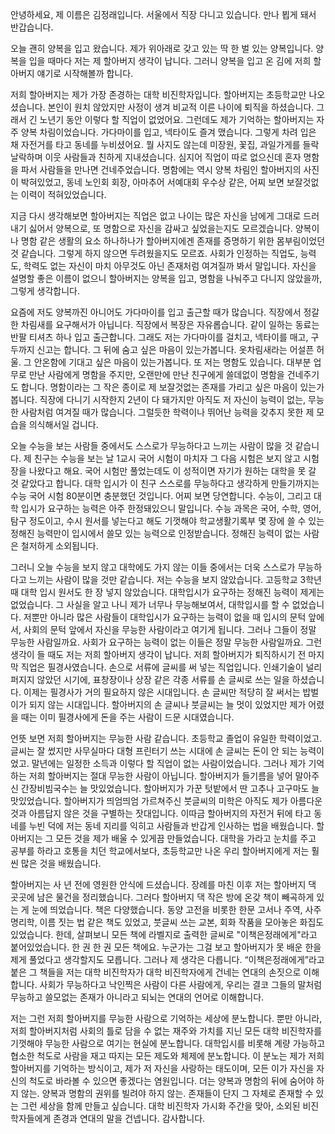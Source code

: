 안녕하세요, 제 이름은 김정래입니다. 서울에서 직장 다니고 있습니다. 만나 뵙게 돼서 반갑습니다. 

오늘 괜히 양복을 입고 왔습니다. 제가 위아래로 갖고 있는 딱 한 벌 있는 양복입니다. 양복을 입을 때마다 저는 제 할아버지 생각이 납니다. 그러니 양복을 입고 온 김에 저희 할아버지 얘기로 시작해볼까 합니다.

저희 할아버지는 제가 가장 존경하는 대학 비진학자입니다. 할아버지는 초등학교만 나오셨습니다. 본인이 원치 않았지만 사정이 생겨 비교적 이른 나이에 퇴직을 하셨습니다. 그래서 긴 노년기 동안 이렇다 할 직업이 없었어요. 그런데도 제가 기억하는 할아버지는 자주 양복 차림이었습니다. 가다마이를 입고, 넥타이도 즐겨 맸습니다. 그렇게 차려 입은 채 자전거를 타고 동네를 누비셨어요. 뭘 사지도 않는데 미장원, 꽃집, 과일가게를 들락날락하며 이웃 사람들과 친하게 지내셨습니다. 심지어 직업이 따로 없으신데 혼자 명함을 파서 사람들을 만나면 건네주었습니다. 명함에는 역시 양복 차림인 할아버지의 사진이 박혀있었고, 동네 노인회 회장, 아마추어 서예대회 우수상 같은, 어찌 보면 보잘것없는 이력이 적혀있었습니다. 

지금 다시 생각해보면 할아버지는 직업은 없고 나이는 많은 자신을 남에게 그대로 드러내기 싫어서 양복으로, 또 명함으로 자신을 감싸고 싶었을는지도 모르겠습니다. 양복이나 명함 같은 생활의 요소 하나하나가 할아버지에겐 존재를 증명하기 위한 몸부림이었던 것 같습니다. 그렇게 하지 않으면 두려웠을지도 모르죠. 사회가 인정하는 직업도, 능력도, 학력도 없는 자신이 마치 아무것도 아닌 존재처럼 여겨질까 봐서 말입니다. 자신을 설명할 좋은 이름이 없으니 할아버지는 양복을 입고, 명함을 나눠주고 다니지 않았을까, 그렇게 생각합니다. 

요즘에 저도 양복까진 아니어도 가다마이를 입고 출근할 때가 많습니다. 직장에서 정갈한 차림새를 요구해서가 아닙니다. 직장에서 복장은 자유롭습니다. 같이 일하는 동료는 반팔 티셔츠 하나 입고 출근합니다. 그래도 저는 가다마이를 걸치고, 넥타이를 매고, 구두까지 신고는 합니다. 그 뒤에 숨고 싶은 마음이 있는가봅니다. 옷차림새라는 어설픈 허울. 그 안온함에 기대고 싶은 마음이 있는가봅니다. 또 저는 명함도 있습니다. 대부분 업무로 만난 사람에게 명함을 주지만, 오랜만에 만난 친구에게 쓸데없이 명함을 건네주기도 합니다. 명함이라는 그 작은 종이로 제 보잘것없는 존재를 가리고 싶은 마음이 있는가봅니다. 직장에 다니기 시작한지 2년이 다 돼가지만 아직도 저 자신이 능력이 없는, 무능한 사람처럼 여겨질 때가 많습니다. 그럴듯한 학력이나 뛰어난 능력을 갖추지 못한 제 모습을 의식해서일 겁니다. 

오늘 수능을 보는 사람들 중에서도 스스로가 무능하다고 느끼는 사람이 많을 것 같습니다. 제 친구는 수능을 보는 날 1교시 국어 시험이 마치자 그 다음 시험은 보지 않고 시험장을 나왔다고 해요. 국어 시험만 풀었는데도 이 성적이면 자기가 원하는 대학을 못 갈 것 같았다고 합니다. 대학 입시가 이 친구 스스로를 무능하다고 생각하게 만들기까지는 수능 국어 시험 80분이면 충분했던 것입니다. 어찌 보면 당연합니다. 수능이, 그리고 대학 입시가 요구하는 능력은 아주 한정돼있으니 말입니다. 수능 과목은 국어, 수학, 영어, 탐구 정도이고, 수시 원서를 넣는다고 해도 기껏해야 학교생활기록부 몇 장에 쓸 수 있는 정해진 능력만이 입시에서 쓸모 있는 능력으로 인정받습니다. 정해진 능력이 없는 사람은 철저하게 소외됩니다. 

그러니 오늘 수능을 보지 않고 대학에도 가지 않는 이들 중에서는 더욱 스스로가 무능하다고 느끼는 사람이 많을 것만 같습니다. 저는 수능을 보지 않았습니다. 고등학교 3학년 때 대학 입시 원서도 한 장 넣지 않았습니다. 대학입시가 요구하는 정해진 능력이 제게는 없었습니다. 그 사실을 알고 나니 제가 너무나 무능해보여서, 대학입시를 할 수 없었습니다. 저뿐만 아니라 많은 사람들이 대학입시가 요구하는 능력이 없을 때 입시의 문턱 앞에서, 사회의 문턱 앞에서 자신을 무능한 사람이라고 여기게 됩니다. 
그러나 그들이 정말 무능한 사람일까요. 사회가 요구하는 능력이 없는 이들은 정말 무능한 사람일까요. 그런 생각이 들 때도 저는 저희 할아버지 생각이 납니다. 저희 할아버지가 퇴직하시기 전 마지막 직업은 필경사였습니다. 손으로 서류에 글씨를 써 넣는 직업입니다. 인쇄기술이 널리 퍼지지 않았던 시기에, 표창장이나 상장 같은 각종 서류를 손 글씨로 쓰는 일을 하셨습니다. 이제는 필경사가 거의 필요하지 않은 시대입니다. 손 글씨만 적당히 잘 써서는 밥벌이가 되지 않는 시대입니다. 할아버지의 손 글씨나 붓글씨는 늘 멋이 있었지만 제가 어렸을 때는 이미 필경사에게 돈을 주는 사람이 드문 시대였습니다. 

언뜻 보면 저희 할아버지는 무능한 사람 같습니다. 초등학교 졸업이 유일한 학력이었고. 글씨는 잘 썼지만 사무실마다 대형 프린터기 쓰는 시대에 손 글씨는 돈이 안 되는 능력이었고. 말년에는 일정한 소득과 이렇다 할 직업이 없는 사람이었습니다. 그러나 제가 기억하는 저희 할아버지는 절대 무능한 사람이 아닙니다. 할아버지가 들기름을 넣어 말아주신 간장비빔국수는 늘 맛있었습니다. 할아버지가 가꾼 텃밭에서 딴 고추나 고구마도 늘 맛있었습니다. 할아버지가 띄엄띄엄 가르쳐주신 붓글씨의 미학은 아직도 제가 아름다운 것과 아름답지 않은 것을 구별하는 잣대입니다. 이따금 할아버지의 자전거 뒤에 타고 동네를 누빈 덕에 저는 동네 지리를 익히고 사람들과 반갑게 인사하는 법을 배웠습니다. 할아버지는 그 모든 것을 제가 배울 수 있게끔 만들었습니다. 대학을 가라고 눈치를 주고 공부를 하라고 호통을 치던 학교에서보다, 초등학교만 나온 우리 할아버지에게 저는 훨씬 많은 것을 배웠습니다. 

할아버지는 사 년 전에 영원한 안식에 드셨습니다. 장례를 마친 이후 저는 할아버지 댁 곳곳에 남은 물건을 정리했습니다. 그러다 할아버지 댁 작은 방에 온갖 책이 빼곡하게 있는 게 눈에 띄었습니다. 책은 다양했습니다. 동양 고전을 비롯한 한문 고서나 주역, 사주명리학, 이름 짓는 법 같은 책도 있었고, 붓글씨 쓰는 교본, 회화 작품을 모아놓은 화집도 있었습니다. 한데, 살펴보니 모든 책에 라벨지로 출력한 글씨로 "이책은정래에게"라고 붙어있었습니다. 한 권 한 권 모든 책에요. 누군가는 그걸 보고 할아버지가 못 배운 한을 제게 풀었다고 생각할지도 모릅니다. 그러나 제 생각은 다릅니다. “이책은정래에게”라고 붙은 그 책들을 저는 대학 비진학자가 대학 비진학자에게 건네는 연대의 손짓으로 이해합니다. 사회가 무능하다고 낙인찍은 사람이 다른 사람에게, 우리는 결코 그들의 말처럼 무능하고 쓸모없는 존재가 아니라고 되뇌는 연대의 언어로 이해합니다. 

저는 그런 저희 할아버지를 무능한 사람으로 기억하는 세상에 분노합니다. 뿐만 아니라, 저희 할아버지처럼 사회의 틀로 담을 수 없는 재주와 가치를 지닌 모든 대학 비진학자를 기껏해야 무능한 사람으로 여기는 현실에 분노합니다. 대학입시를 비롯해 계량 가능하고 협소한 척도로 사람을 재고 따지는 모든 제도와 체제에 분노합니다. 이 분노는 제가 저희 할아버지를 기억하는 방식이고, 제가 저 자신을 사랑하는 태도이며, 모든 이가 자신을 자신의 척도로 바라볼 수 있으면 좋겠다는 염원입니다. 더는 양복과 명함의 뒤에 숨어야 하지 않는. 양복과 명함의 권위를 빌려야 하지 않는. 존재들이 단지 그 자체로 존재할 수 있는 그런 세상을 함께 만들고 싶습니다. 대학 비진학자 가시화 주간을 맞아, 소외된 비진학자들에게 존경과 연대의 말을 건넵니다. 감사합니다.

